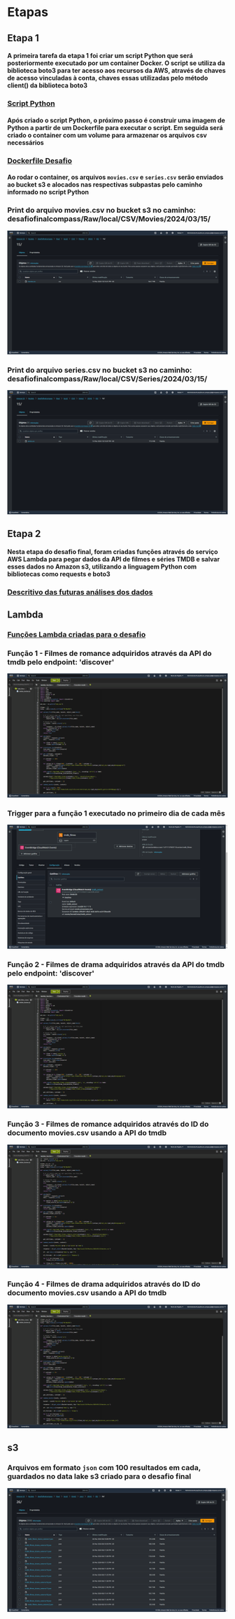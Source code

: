 # Etapas

## Etapa 1

#### A primeira tarefa da etapa 1 foi criar um script Python que será posteriormente executado por um container Docker. O script se utiliza da biblioteca boto3 para ter acesso aos recursos da AWS, através de chaves de acesso vinculadas à conta, chaves essas utilizadas pelo método client() da biblioteca boto3

### [Script Python](./etapa-1/desafio_pt1.py)

#### Após criado o script Python, o próximo passo é construir uma imagem de Python a partir de um Dockerfile para executar o script. Em seguida será criado o container com um volume para armazenar os arquivos csv necessários

### [Dockerfile Desafio](./etapa-1/Dockerfile)

#### Ao rodar o container, os arquivos `movies.csv` e `series.csv` serão enviados ao bucket s3 e alocados nas respectivas subpastas pelo caminho informado no script Python

### Print do arquivo movies.csv no bucket s3 no caminho: desafiofinalcompass/Raw/local/CSV/Movies/2024/03/15/

![](./etapa-1/movies_csv.png)

### Print do arquivo series.csv no bucket s3 no caminho: desafiofinalcompass/Raw/local/CSV/Series/2024/03/15/

![](./etapa-1/series_csv.png)

## Etapa 2

#### Nesta etapa do desafio final, foram criadas funções através do serviço AWS Lambda para pegar dados da API de filmes e séries TMDB e salvar esses dados no Amazon s3, utilizando a linguagem Python com bibliotecas como requests e boto3

### [Descritivo das futuras análises dos dados](./etapa-2/Descritivo.txt)

## Lambda

### [Funções Lambda criadas para o desafio](./etapa-2/funcoes_lambda.ipynb)

### **Função 1** - Filmes de romance adquiridos através da API do tmdb pelo endpoint: 'discover'

![](./etapa-2/tmdb_romance.png)

### Trigger para a **função 1** executado no primeiro dia de cada mês

![](./etapa-2/lambda_trigger.png)

### **Função 2** - Filmes de drama adquiridos através da API do tmdb pelo endpoint: 'discover'

![](./etapa-2/tmdb_drama.png)

### **Função 3** - Filmes de romance adquiridos através do ID do documento movies.csv usando a API do tmdb

![](./etapa-2/tmdb_externo_romance.png)

### **Função 4** - Filmes de drama adquiridos através do ID do documento movies.csv usando a API do tmdb

![](./etapa-2/tmdb_externo_drama.png)

## s3

### Arquivos em formato `json` com 100 resultados em cada, guardados no data lake s3 criado para o desafio final

![](./etapa-2/s3_bucket_tmdb.png)
